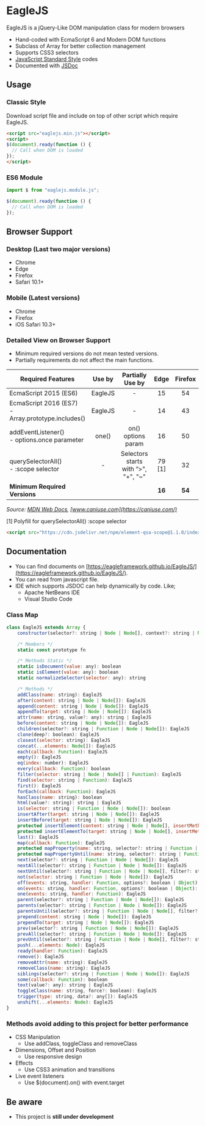 # EagleJS

EagleJS is a jQuery-Like DOM manipulation class for modern browsers

- Hand-coded with EcmaScript 6 and Modern DOM functions
- Subclass of Array for better collection management
- Supports CSS3 selectors
- [JavaScript Standard Style](https://standardjs.com "JavaScript Standard Style") codes
- Documented with [JSDoc](https://jsdoc.app "JSDoc")

## Usage

### Classic Style

Download script file and include on top of other script which require EagleJS.

```html
<script src="eaglejs.min.js"></script>
<script>
$(document).ready(function () {
  // Call when DOM is loaded
});
</script>
```

### ES6 Module

```js
import $ from "eaglejs.module.js";

$(document).ready(function () {
  // Call when DOM is loaded
});
```

## Browser Support

### Desktop (Last two major versions)
- Chrome
- Edge
- Firefox
- Safari 10.1+

### Mobile (Latest versions)
- Chrome
- Firefox
- iOS Safari 10.3+

### Detailed View on Browser Support
- Minimum required versions do not mean tested versions.
- Partially requirements do not affect the main functions.

| Required Features                                     |    Use by    |            Partially Use by            |  Edge  | Firefox | Chrome | Safari | iOS Safari |
|-------------------------------------------------------|:------------:|:--------------------------------------:|:------:|:-------:|:------:|:------:|:----------:|
| EcmaScript 2015 (ES6)                                 |    EagleJS   |                    -                   |   15   |    54   |   51   |   10   |     10     |
| EcmaScript 2016 (ES7)<br>- Array.prototype.includes() |    EagleJS   |                    -                   |   14   |    43   |   47   |    9   |      9     |
| addEventListener()<br>- options.once parameter        |     one()    |           on() options param           |   16   |    50   |   55   |   10   |     10     |
| querySelectorAll()<br>- :scope selector               |       -      | Selectors starts<br>with “>", "+", "~" | 79 [1] |    32   |   27   |    7   |      7     |
| **Minimum Required Versions**                         |              |                                        | **16** |  **54** | **55** | **10** |   **10**   |

*Source: [MDN Web Docs](https://developer.mozilla.org/), [www.caniuse.com](https://caniuse.com/)*

[1] Polyfill for querySelectorAll() :scope selector 

```html
<script src="https://cdn.jsdelivr.net/npm/element-qsa-scope@1.1.0/index.js"></script>
```

## Documentation

- You can find documents on [https://eagleframework.github.io/EagleJS/](https://eagleframework.github.io/EagleJS/).
- You can read from javascript file.
- IDE which supports JSDOC can help dynamically by code. Like;
  - Apache NetBeans IDE
  - Visual Studio Code

### Class Map

```js
class EagleJS extends Array {
	constructor(selector?: string | Node | Node[], context?: string | Node | Node[]): EagleJS

	/* Members */
	static const prototype fn

	/* Methods Static */
	static isDocument(value: any): boolean
	static isElement(value: any): boolean
	static normalizeSelector(selector: any): string

	/* Methods */
	addClass(name: string): EagleJS
	after(content: string | Node | Node[]): EagleJS
	append(content: string | Node | Node[]): EagleJS
	appendTo(target: string | Node | Node[]): EagleJS
	attr(name: string, value?: any): string | EagleJS
	before(content: string | Node | Node[]): EagleJS
	children(selector?: string | Function | Node | Node[]): EagleJS
	clone(deep?: boolean): EagleJS
	closest(selector: string): EagleJS
	concat(...elements: Node[]): EagleJS
	each(callback: Function): EagleJS
	empty(): EagleJS
	eq(index: number): EagleJS
	every(callback: Function): boolean
	filter(selector: string | Node | Node[] | Function): EagleJS
	find(selector: string | Function): EagleJS
	first(): EagleJS
	forEach(callback: Function): EagleJS
	hasClass(name: string): boolean
	html(value?: string): string | EagleJS
	is(selector: string | Function | Node | Node[]): boolean
	insertAfter(target: string | Node | Node[]): EagleJS
	insertBefore(target: string | Node | Node[]): EagleJS
	protected insertElement(content: string | Node | Node[], insertMethod: string, returnContent?: boolean): EagleJS
	protected insertElementTo(target: string | Node | Node[], insertMethod: string): EagleJS
	last(): EagleJS
	map(callback: Function): EagleJS
	protected mapProperty(name: string, selector?: string | Function | Node | Node[]): EagleJS
	protected mapPropertyUntil(name: string, selector?: string | Function | Node | Node[], until?: string | Function | Node | Node[]): EagleJS
	next(selector?: string | Function | Node | Node[]): EagleJS
	nextAll(selector?: string | Function | Node | Node[]): EagleJS
	nextUntil(selector?: string | Function | Node | Node[], filter?: string | Function | Node | Node[]): EagleJS
	not(selector: string | Function | Node | Node[]): EagleJS
	off(events: string, handler: Function, options?: boolean | Object): EagleJS
	on(events: string, handler: Function, options?: boolean | Object): EagleJS
	one(events: string, handler: Function): EagleJS
	parent(selector?: string | Function | Node | Node[]): EagleJS
	parents(selector?: string | Function | Node | Node[]): EagleJS
	parentsUntil(selector?: string | Function | Node | Node[], filter?: string | Function | Node | Node[]): EagleJS
	prepend(content: string | Node | Node[]): EagleJS
	prependTo(target: string | Node | Node[]): EagleJS
	prev(selector?: string | Function | Node | Node[]): EagleJS
	prevAll(selector?: string | Function | Node | Node[]): EagleJS
	prevUntil(selector?: string | Function | Node | Node[], filter?: string | Function | Node | Node[]): EagleJS
	push(...elements: Node): EagleJS
	ready(handler: Function): EagleJS
	remove(): EagleJS
	removeAttr(name: string): EagleJS
	removeClass(name: string): EagleJS
	siblings(selector?: string | Function | Node | Node[]): EagleJS
	some(callback: Function): boolean
	text(value?: any): string | EagleJS
	toggleClass(name: string, force?: boolean): EagleJS
	trigger(type: string, data?: any[]): EagleJS
	unshift(...elements: Node): EagleJS
}
```

### Methods avoid adding to this project for better performance

- CSS Manipulation
  - Use addClass, toggleClass and removeClass
- Dimensions, Offset and Position
   - Use responsive design
- Effects
   - Use CSS3 animation and transitions
- Live event listeners
  - Use  $(document).on() with event.target

## Be aware
- This project is **still under development**
